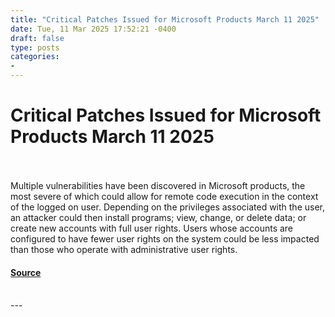 ```yaml
---
title: "Critical Patches Issued for Microsoft Products March 11 2025"
date: Tue, 11 Mar 2025 17:52:21 -0400
draft: false
type: posts
categories: 
- 
---
```

# Critical Patches Issued for Microsoft Products March 11 2025

<br/>

<br/>
Multiple vulnerabilities have been discovered in Microsoft products, the most severe of which could allow for remote code execution in the context of the logged on user. Depending on the privileges associated with the user, an attacker could then install programs; view, change, or delete data; or create new accounts with full user rights. Users whose accounts are configured to have fewer user rights on the system could be less impacted than those who operate with administrative user rights.

#### [Source](https://www.cisecurity.org/advisory/critical-patches-issued-for-microsoft-products-march-11-2025_2025-022)

<br/>
---
